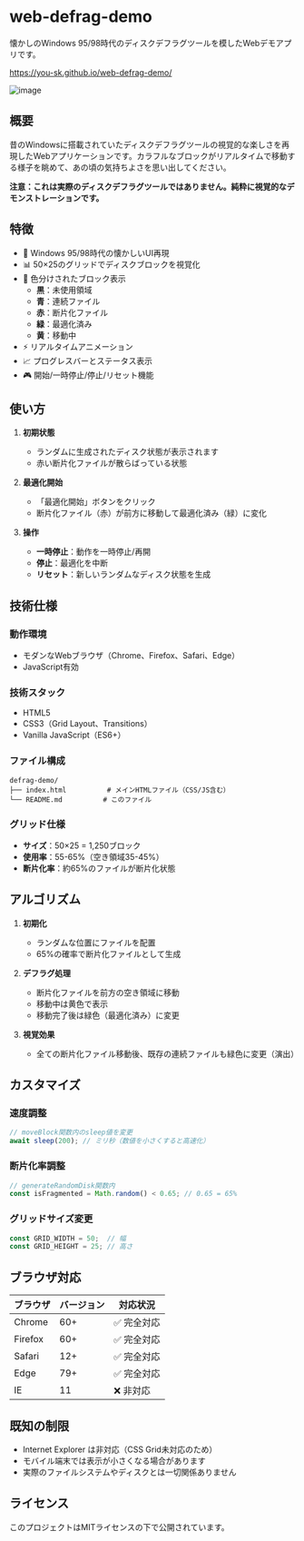 # web-defrag-demo

懐かしのWindows 95/98時代のディスクデフラグツールを模したWebデモアプリです。

https://you-sk.github.io/web-defrag-demo/

![image](https://github.com/user-attachments/assets/27d4027a-857a-4d42-8e90-e3d732b5533e)

## 概要

昔のWindowsに搭載されていたディスクデフラグツールの視覚的な楽しさを再現したWebアプリケーションです。カラフルなブロックがリアルタイムで移動する様子を眺めて、あの頃の気持ちよさを思い出してください。

**注意：これは実際のディスクデフラグツールではありません。純粋に視覚的なデモンストレーションです。**

## 特徴

- 🎨 Windows 95/98時代の懐かしいUI再現
- 📊 50×25のグリッドでディスクブロックを視覚化
- 🌈 色分けされたブロック表示
  - **黒**：未使用領域
  - **青**：連続ファイル
  - **赤**：断片化ファイル
  - **緑**：最適化済み
  - **黄**：移動中
- ⚡ リアルタイムアニメーション
- 📈 プログレスバーとステータス表示
- 🎮 開始/一時停止/停止/リセット機能

## 使い方

1. **初期状態**
   - ランダムに生成されたディスク状態が表示されます
   - 赤い断片化ファイルが散らばっている状態

2. **最適化開始**
   - 「最適化開始」ボタンをクリック
   - 断片化ファイル（赤）が前方に移動して最適化済み（緑）に変化

3. **操作**
   - **一時停止**：動作を一時停止/再開
   - **停止**：最適化を中断
   - **リセット**：新しいランダムなディスク状態を生成

## 技術仕様

### 動作環境
- モダンなWebブラウザ（Chrome、Firefox、Safari、Edge）
- JavaScript有効

### 技術スタック
- HTML5
- CSS3（Grid Layout、Transitions）
- Vanilla JavaScript（ES6+）

### ファイル構成
```
defrag-demo/
├── index.html          # メインHTMLファイル（CSS/JS含む）
└── README.md          # このファイル
```

### グリッド仕様
- **サイズ**：50×25 = 1,250ブロック
- **使用率**：55-65%（空き領域35-45%）
- **断片化率**：約65%のファイルが断片化状態

## アルゴリズム

1. **初期化**
   - ランダムな位置にファイルを配置
   - 65%の確率で断片化ファイルとして生成

2. **デフラグ処理**
   - 断片化ファイルを前方の空き領域に移動
   - 移動中は黄色で表示
   - 移動完了後は緑色（最適化済み）に変更

3. **視覚効果**
   - 全ての断片化ファイル移動後、既存の連続ファイルも緑色に変更（演出）

## カスタマイズ

### 速度調整
```javascript
// moveBlock関数内のsleep値を変更
await sleep(200); // ミリ秒（数値を小さくすると高速化）
```

### 断片化率調整
```javascript
// generateRandomDisk関数内
const isFragmented = Math.random() < 0.65; // 0.65 = 65%
```

### グリッドサイズ変更
```javascript
const GRID_WIDTH = 50;  // 幅
const GRID_HEIGHT = 25; // 高さ
```

## ブラウザ対応

| ブラウザ | バージョン | 対応状況 |
|---------|-----------|---------|
| Chrome  | 60+       | ✅ 完全対応 |
| Firefox | 60+       | ✅ 完全対応 |
| Safari  | 12+       | ✅ 完全対応 |
| Edge    | 79+       | ✅ 完全対応 |
| IE      | 11        | ❌ 非対応 |

## 既知の制限

- Internet Explorer は非対応（CSS Grid未対応のため）
- モバイル端末では表示が小さくなる場合があります
- 実際のファイルシステムやディスクとは一切関係ありません

## ライセンス

このプロジェクトはMITライセンスの下で公開されています。
